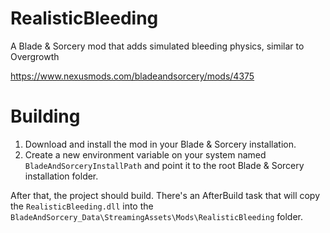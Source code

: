 # RealisticBleeding
A Blade &amp; Sorcery mod that adds simulated bleeding physics, similar to Overgrowth

https://www.nexusmods.com/bladeandsorcery/mods/4375

# Building
1. Download and install the mod in your Blade & Sorcery installation.
2. Create a new environment variable on your system named `BladeAndSorceryInstallPath` and point it to the root Blade & Sorcery installation folder.

After that, the project should build. There's an AfterBuild task that will copy the `RealisticBleeding.dll` into the `BladeAndSorcery_Data\StreamingAssets\Mods\RealisticBleeding` folder.
